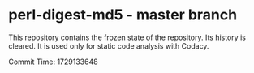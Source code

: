 # perl-digest-md5 - master branch

This repository contains the frozen state of the repository.
Its history is cleared. It is used only for static code
analysis with Codacy.

Commit Time: 1729133648